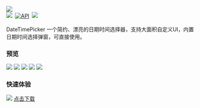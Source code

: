 ![](https://github.com/loperSeven/DateTimePicker/blob/master/images/title.png)
<br/>
[![](https://jitpack.io/v/loperSeven/DateTimePicker.svg)](https://jitpack.io/#loperSeven/DateTimePicker)&ensp;[![API](https://img.shields.io/badge/API-21%2B-brightgreen.svg?style=flat)](https://android-arsenal.com/api?level=21)&ensp;[![](https://img.shields.io/badge/platform-android-green)](https://github.com/loperSeven)
<br/>
<br/>
DateTimePicker 一个简约、漂亮的日期时间选择器，支持大面积自定义UI，内置日期时间选择弹窗，可直接使用。
<br/>
### 预览
![](https://github.com/loperSeven/DateTimePicker/blob/master/images/card.gif)
![](https://github.com/loperSeven/DateTimePicker/blob/master/images/cube.gif)
![](https://github.com/loperSeven/DateTimePicker/blob/master/images/sta.gif)
![](https://github.com/loperSeven/DateTimePicker/blob/master/images/custom.gif)
![](https://github.com/loperSeven/DateTimePicker/blob/master/images/main.gif)
<br/>
### 快速体验
![](https://github.com/loperSeven/DateTimePicker/blob/master/images/app_qrcode.png)
[点击下载](http://fir.cqtencent.cn/dtpicker)

